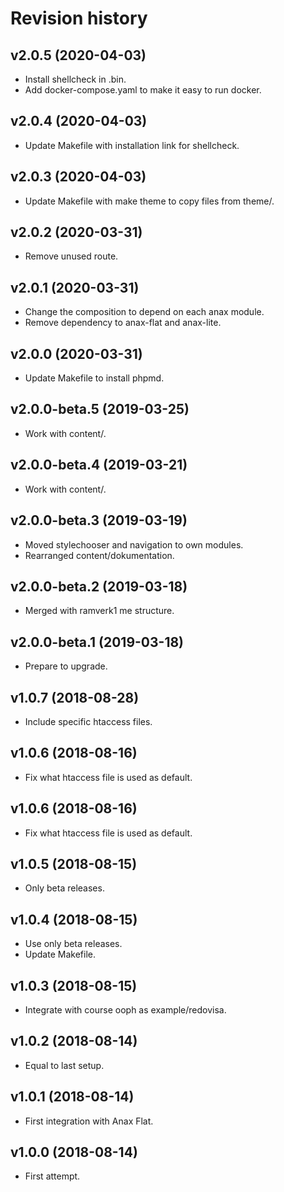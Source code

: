 Revision history
=================================



v2.0.5 (2020-04-03)
---------------------------------

* Install shellcheck in .bin.
* Add docker-compose.yaml to make it easy to run docker.



v2.0.4 (2020-04-03)
---------------------------------

* Update Makefile with installation link for shellcheck.



v2.0.3 (2020-04-03)
---------------------------------

* Update Makefile with make theme to copy files from theme/.



v2.0.2 (2020-03-31)
---------------------------------

* Remove unused route.



v2.0.1 (2020-03-31)
---------------------------------

* Change the composition to depend on each anax module.
* Remove dependency to anax-flat and anax-lite.



v2.0.0 (2020-03-31)
---------------------------------

* Update Makefile to install phpmd.



v2.0.0-beta.5 (2019-03-25)
---------------------------------

* Work with content/.



v2.0.0-beta.4 (2019-03-21)
---------------------------------

* Work with content/.



v2.0.0-beta.3 (2019-03-19)
---------------------------------

* Moved stylechooser and navigation to own modules.
* Rearranged content/dokumentation.



v2.0.0-beta.2 (2019-03-18)
---------------------------------

* Merged with ramverk1 me structure.



v2.0.0-beta.1 (2019-03-18)
---------------------------------

* Prepare to upgrade.



v1.0.7 (2018-08-28)
---------------------------------

* Include specific htaccess files.



v1.0.6 (2018-08-16)
---------------------------------

* Fix what htaccess file is used as default.



v1.0.6 (2018-08-16)
---------------------------------

* Fix what htaccess file is used as default.



v1.0.5 (2018-08-15)
---------------------------------

* Only beta releases.



v1.0.4 (2018-08-15)
---------------------------------

* Use only beta releases.
* Update Makefile.



v1.0.3 (2018-08-15)
---------------------------------

* Integrate with course ooph as example/redovisa.



v1.0.2 (2018-08-14)
---------------------------------

* Equal to last setup.



v1.0.1 (2018-08-14)
---------------------------------

* First integration with Anax Flat.



v1.0.0 (2018-08-14)
---------------------------------

* First attempt.
